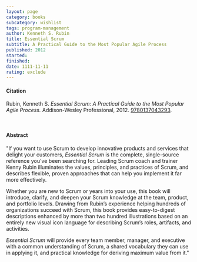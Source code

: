 ```yaml
---
layout: page
category: books
subcategory: wishlist
tags: program-management
author: Kenneth S. Rubin
title: Essential Scrum
subtitle: A Practical Guide to the Most Popular Agile Process
published: 2012
started:
finished:
date: 1111-11-11
rating: exclude
---
```


#### Citation

Rubin, Kenneth S. *Essential Scrum: A Practical Guide to the Most Popular Agile Process.* Addison-Wesley Professional, 2012. [‎9780137043293](https://www.amazon.ca/Essential-Scrum-Practical-Popular-Process/dp/0137043295).

<br>

#### Abstract

"If you want to use Scrum to develop innovative products and services that delight your customers, *Essential Scrum* is the complete, single-source reference you’ve been searching for. Leading Scrum coach and trainer Kenny Rubin illuminates the values, principles, and practices of Scrum, and describes flexible, proven approaches that can help you implement it far more effectively.

Whether you are new to Scrum or years into your use, this book will introduce, clarify, and deepen your Scrum knowledge at the team, product, and portfolio levels. Drawing from Rubin’s experience helping hundreds of organizations succeed with Scrum, this book provides easy-to-digest descriptions enhanced by more than two hundred illustrations based on an entirely new visual icon language for describing Scrum’s roles, artifacts, and activities.

*Essential Scrum* will provide every team member, manager, and executive with a common understanding of Scrum, a shared vocabulary they can use in applying it, and practical knowledge for deriving maximum value from it."
